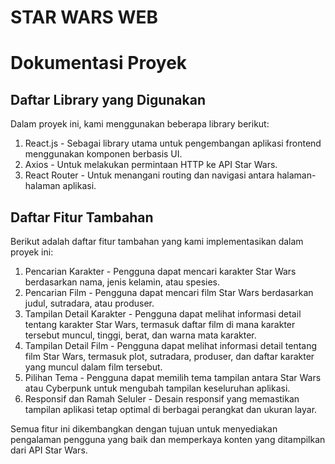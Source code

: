 # STAR WARS WEB

# Dokumentasi Proyek

## Daftar Library yang Digunakan

Dalam proyek ini, kami menggunakan beberapa library berikut:

1. React.js - Sebagai library utama untuk pengembangan aplikasi frontend menggunakan komponen berbasis UI.
2. Axios - Untuk melakukan permintaan HTTP ke API Star Wars.
3. React Router - Untuk menangani routing dan navigasi antara halaman-halaman aplikasi.

## Daftar Fitur Tambahan

Berikut adalah daftar fitur tambahan yang kami implementasikan dalam proyek ini:

1. Pencarian Karakter - Pengguna dapat mencari karakter Star Wars berdasarkan nama, jenis kelamin, atau spesies.
2. Pencarian Film - Pengguna dapat mencari film Star Wars berdasarkan judul, sutradara, atau produser.
3. Tampilan Detail Karakter - Pengguna dapat melihat informasi detail tentang karakter Star Wars, termasuk daftar film di mana karakter tersebut muncul, tinggi, berat, dan warna mata karakter.
4. Tampilan Detail Film - Pengguna dapat melihat informasi detail tentang film Star Wars, termasuk plot, sutradara, produser, dan daftar karakter yang muncul dalam film tersebut.
5. Pilihan Tema - Pengguna dapat memilih tema tampilan antara Star Wars atau Cyberpunk untuk mengubah tampilan keseluruhan aplikasi.
6. Responsif dan Ramah Seluler - Desain responsif yang memastikan tampilan aplikasi tetap optimal di berbagai perangkat dan ukuran layar.

Semua fitur ini dikembangkan dengan tujuan untuk menyediakan pengalaman pengguna yang baik dan memperkaya konten yang ditampilkan dari API Star Wars.

